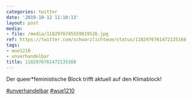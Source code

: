 ```yaml
---
categories: twitter
date: '2019-10-12 11:10:13'
layout: post
media:
- file: /media/1182976745559019526.jpg
ref: https://twitter.com/schwarzlichtwue/status/1182976761472135168
tags:
- wue1210
- unverhandelbar
title: 1182976761472135168
---
```

Der queer\*feministische Block trifft aktuell auf den Klimablock!

[#unverhandelbar](/t/unverhandelbar) [#wue1210](/t/wue1210)  
